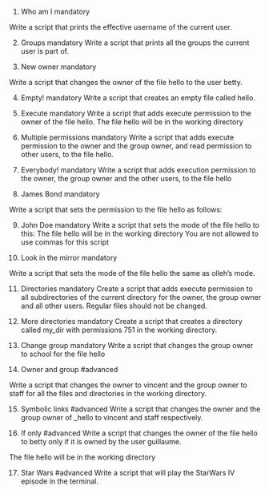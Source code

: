 1. Who am I
mandatory

Write a script that prints the effective username of the current user.


    
2. Groups
mandatory
Write a script that prints all the groups the current user is part of.


    
3. New owner
mandatory

Write a script that changes the owner of the file hello to the user betty.


    
4. Empty!
mandatory
Write a script that creates an empty file called hello.


    
5. Execute
mandatory
Write a script that adds execute permission to the owner of the file hello.
The file hello will be in the working directory

    
6. Multiple permissions
mandatory
Write a script that adds execute permission to the owner and the group owner, and read permission to other users, to the file hello.


    
7. Everybody!
mandatory
Write a script that adds execution permission to the owner, the group owner and the other users, to the file hello
    
8. James Bond
mandatory

Write a script that sets the permission to the file hello as follows:

    
9. John Doe
mandatory
Write a script that sets the mode of the file hello to this:
The file hello will be in the working directory
You are not allowed to use commas for this script

    
10. Look in the mirror
mandatory

Write a script that sets the mode of the file hello the same as olleh’s mode.


    
11. Directories
mandatory
Create a script that adds execute permission to all subdirectories of the current directory for the owner, the group owner and all other users. Regular files should not be changed.

    
12. More directories
mandatory
Create a script that creates a directory called my_dir with permissions 751 in the working directory.

    
13. Change group
mandatory
Write a script that changes the group owner to school for the file hello

    
14. Owner and group
#advanced

Write a script that changes the owner to vincent and the group owner to staff for all the files and directories in the working directory.


    
15. Symbolic links
#advanced
Write a script that changes the owner and the group owner of _hello to vincent and staff respectively.

    
16. If only
#advanced
Write a script that changes the owner of the file hello to betty only if it is owned by the user guillaume.

The file hello will be in the working directory

    
17. Star Wars
#advanced
Write a script that will play the StarWars IV episode in the terminal.


